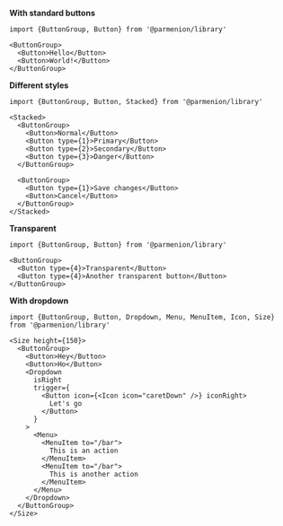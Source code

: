**With standard buttons**

    import {ButtonGroup, Button} from '@parmenion/library'

    <ButtonGroup>
      <Button>Hello</Button>
      <Button>World!</Button>
    </ButtonGroup>

**Different styles**

    import {ButtonGroup, Button, Stacked} from '@parmenion/library'

    <Stacked>
      <ButtonGroup>
        <Button>Normal</Button>
        <Button type={1}>Primary</Button>
        <Button type={2}>Secondary</Button>
        <Button type={3}>Danger</Button>
      </ButtonGroup>

      <ButtonGroup>
        <Button type={1}>Save changes</Button>
        <Button>Cancel</Button>
      </ButtonGroup>
    </Stacked>

**Transparent**

    import {ButtonGroup, Button} from '@parmenion/library'

    <ButtonGroup>
      <Button type={4}>Transparent</Button>
      <Button type={4}>Another transparent button</Button>
    </ButtonGroup>

**With dropdown**

    import {ButtonGroup, Button, Dropdown, Menu, MenuItem, Icon, Size} from '@parmenion/library'

    <Size height={150}>
      <ButtonGroup>
        <Button>Hey</Button>
        <Button>Ho</Button>
        <Dropdown
          isRight
          trigger={
            <Button icon={<Icon icon="caretDown" />} iconRight>
              Let's go
            </Button>
          }
        >
          <Menu>
            <MenuItem to="/bar">
              This is an action
            </MenuItem>
            <MenuItem to="/bar">
              This is another action
            </MenuItem>
          </Menu>
        </Dropdown>
      </ButtonGroup>
    </Size>
